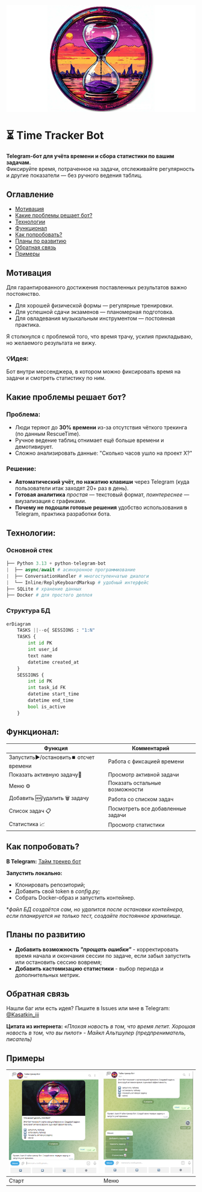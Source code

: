 ![Логотип бота](/icon/tracker.icon.png)

# ⏳ Time Tracker Bot

**Telegram-бот для учёта времени и сбора статистики по вашим задачам.**  
Фиксируйте время, потраченное на задачи, отслеживайте регулярность и другие показатели — без ручного ведения таблиц.

## Оглавление
- [Мотивация](#Мотивация)
- [Какие проблемы решает бот?](#Какие-проблемы-решает-бот)
- [Технологии](#Технологии)
- [Функционал](#Функционал)
- [Как попробовать? ](#Как-попробовать)
- [Планы по развитию](#Планы-по-развитию)
- [Обратная связь](#Обратная-связь)
- [Примеры](#Примеры)

## Мотивация
Для гарантированного достижения поставленных результатов важно постоянство.

- Для хорошей физической формы — регулярные тренировки.
- Для успешной сдачи экзаменов — планомерная подготовка. 
- Для овладевания музыкальным инструментом — постоянная практика.

Я столкнулся с проблемой того, что время трачу, усилия прикладываю, но желаемого результата не вижу.
### **💡Идея:** 
Бот внутри мессенджера, в котором можно фиксировать время на задачи и смотреть статистику по ним.


## Какие проблемы решает бот?
### Проблема:
- Люди теряют до **30% времени** из-за отсутствия чёткого трекинга (по данным RescueTime).
- Ручное ведение таблиц отнимает ещё больше времени и демотивирует.
- Сложно анализировать данные: "Сколько часов ушло на проект X?"

### Решение:
- **Автоматический учёт, по нажатию клавиши** через Telegram (куда пользователи итак заходят 20+ раз в день). 
- **Готовая аналитика** *простая* — текстовый формат, *поинтереснее* — виузализация с графиками.
- **Почему не подошли готовые решения** удобство использования в Telegram, практика разработки бота.

## Технологии:
### Основной стек
```python
├── Python 3.13 + python-telegram-bot
|  ├── async/await # асинхронное программиование
|  ├── ConversationHandler # многоступенчатые диалоги
|  └── Inline/ReplyKeyboardMarkup # удобный интерфейс
├── SQLite # хранение данных
├── Docker # для простого деплоя
```
### Структура БД
```python
erDiagram
    TASKS ||--o{ SESSIONS : "1:N"
    TASKS {
        int id PK
        int user_id
        text name
        datetime created_at
    }
    SESSIONS {
        int id PK
        int task_id FK
        datetime start_time
        datetime end_time
        bool is_active
    }
```


## Функционал:
| Функция                                | Комментарий                       |
|----------------------------------------|-----------------------------------|
| Запустить▶️/остановить⏹️ отсчет времени | Работа с фиксацией времени        |
| Показать активную задачу🔄             | Просмотр активной задачи          |
| Меню ⚙️                                | Показать остальные возможности    |
| Добавить 🆕/удалить 🗑 задачу          | Работа со списком задач           |
| Список задач 📋                        | Посмотреть все добавленные задачи |
| Статистика 📈                          | Просмотр статистики               |


## Как попробовать? 

**В Telegram:** [Тайм трекер бот](https://t.me/Simple_TGtracker_bot)

**Запустить локально:**
- Клонировать репозиторий;
- Добавить свой token в *config.py;*
- Собрать Docker-образ и запустить контейнер.

**файл БД создаётся сам, но удалится после остановки контейнера, если планируется не только тест, создайте постоянное хранилище.*


## Планы по развитию

- **Добавить возможность *"прощать ошибки"*** - корректировать время начала и окончания сессии по задаче, если забыл запустить или остановить сессию вовремя;
- **Добавить кастомизацию статистики** - выбор периода и дополнительных метрик.



## Обратная связь

Нашли баг или есть идея?
Пишите в Issues или мне в Telegram: [@Kasatkin_iii](https://t.me/Kasatkin_iii)


**Цитата из интернета:**
*«Плохая новость в том, что время летит. Хорошая новость в том, что вы пилот» - Майкл Альтшулер (предпрениматель, писатель)*

## Примеры
| ![Старт](/icon/Start.png) | ![Меню](/icon/Menu.png) |
|---------------------------|-------------------------|
| Старт                     | Меню                    |
